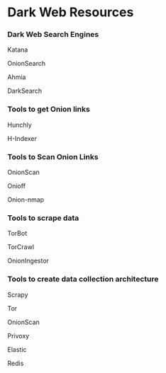 # Dark Web Resources

### Dark Web Search Engines

Katana

OnionSearch

Ahmia

DarkSearch

### Tools to get Onion links

Hunchly

H-Indexer

### Tools to Scan Onion Links

OnionScan

Onioff

Onion-nmap

### Tools to scrape data

TorBot

TorCrawl

OnionIngestor

### Tools to create data collection architecture

Scrapy

Tor

OnionScan

Privoxy

Elastic

Redis
